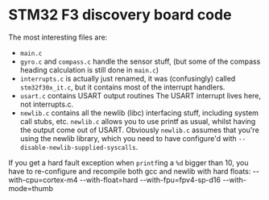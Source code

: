 STM32 F3 discovery board code
===

The most interesting files are:
* `main.c`
* `gyro.c` and `compass.c` handle the sensor stuff, (but some of the compass heading calculation is still done in `main.c`)
* `interrupts.c` is actually just renamed, it was (confusingly) called `stm32f30x_it.c`, but it contains most of the interrupt handlers.
* `usart.c` contains USART output routines
   The USART interrupt lives here, not interrupts.c.
* `newlib.c` contains all the newlib (libc) interfacing stuff, including system call stubs, etc.
   `newlib.c` allows you to use printf as usual, whilst having the output come out of USART.
   Obviously `newlib.c` assumes that you're using the newlib library, which you need to have configure'd with `--disable-newlib-supplied-syscalls`.

If you get a hard fault exception when `printf`ing a `%d` bigger than 10, you have to re-configure and recompile both gcc and newlib with hard floats:
    --with-cpu=cortex-m4
    --with-float=hard
    --with-fpu=fpv4-sp-d16
    --with-mode=thumb
